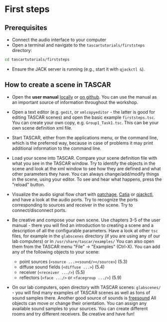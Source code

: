 # First steps

## Prerequisites

* Connect the audio interface to your computer
* Open a terminal and navigate to the `tascartutorials/firststeps` directory:
```bash
cd tascartutorials/firststeps
```
* Ensure the JACK server is running (e.g., start it with `qjackctl &`).

## How to create a scene in TASCAR

* Open the **user manual** [locally](file:///usr/share/doc/tascar/manual.pdf) or [on github](https://github.com/gisogrimm/tascar/wiki/master/manual.pdf). You can use the manual as an important source of information throughout the workshop.

* Open a text editor (e.g. `gedit`, or `xmlcopyeditor` - the latter is good for editing TASCAR scenes) and open the basic example `firststeps.tsc`. You can create your own copy, e.g. `Group1_Task1.tsc`. This can be your own scene definition xml file.

* Start TASCAR, either from the applications menu, or the command line, which is the preferred way, because in case of problems it may print additional information to the command line.

* Load your scene into TASCAR. Compare your scene definition file with what you see in the TASCAR window. Try to identify the objects in the scene and look at the xml window to see how they are defined and what other parameters they have. You can always change/add/modify things in the scene, using your editor. To see and hear what happens, press the "reload" button.

* Visualize the audio signal flow chart with [patchage](https://drobilla.net/software/patchage.html), [Catia](https://kx.studio/Applications:Catia) or [qjackctl](https://qjackctl.sourceforge.io/), and have a look at the audio ports. Try to recognize the ports corresponding to sources and receiver in the scene. Try to connect/disconnect ports.

* Be creative and compose your own scene. Use chapters 3-5 of the user manual - there you will find an introduction to creating a scene and a description of all the configurable parameters. Have a look at other `tsc` files, for example in the `glabscenes` directory (if you are using any of our lab computers) or in `/usr/share/tascar/examples/` You can also open them from the TASCAR menu "File" -> "Examples" (Ctrl-X). You can add any of the following objects to your scene:

    * point sources (`<source ...><sound/></source>`) (5.3)
    * diffuse sound fields (`<diffuse ...>`) (5.4)
    * receiver (`<receiver .../>`) (5.5)
    * reflectors (`<face .../>` or `<facegroup .../>`) (5.9)


* On our lab computers, open directory with TASCAR scenes: `glabscenes/` - you will find many examples of TASCAR scenes as well as tons of sound samples there. Another good source of sounds is [freesound](https://freesound.org/) All objects can move or change their orientation. You can assign any available sound samples to your sources. You can create different rooms and try different receivers. Be creative and have fun!
